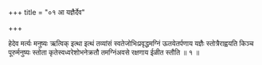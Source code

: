 +++
title = "०१ आ यज्ञैर्देव"

+++

हेदेव मर्त्यः मनुष्यः ऋत्विक् इत्था इत्थं तव्यांसं स्वतेजोभिःप्रवृद्धमग्निं ऊतयेतर्पणाय यज्ञैः स्तोत्रैराह्वयति किञ्च पूरुर्मनुष्यः स्तोता कृतेस्वध्वरेशोभनेक्रतौ तमग्निंअवसे रक्षणाय ईळीत स्तौति ॥ १ ॥